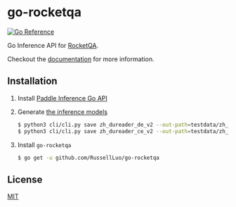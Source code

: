 # go-rocketqa

[![Go Reference](https://pkg.go.dev/badge/RussellLuo/go-rocketqa/vulndb.svg)][2]

Go Inference API for [RocketQA][1].

Checkout the [documentation][2] for more information.


## Installation

1. Install [Paddle Inference Go API][3]
2. Generate [the inference models](cli/README.md#save-inference-model)

    ```bash
    $ python3 cli/cli.py save zh_dureader_de_v2 --out-path=testdata/zh_dureader_de_v2
    $ python3 cli/cli.py save zh_dureader_ce_v2 --out-path=testdata/zh_dureader_ce_v2
    ```
   
3. Install `go-rocketqa`

    ```bash
    $ go get -u github.com/RussellLuo/go-rocketqa
    ```


## License

[MIT](LICENSE)


[1]: https://github.com/PaddlePaddle/RocketQA
[2]: https://pkg.go.dev/github.com/RussellLuo/go-rocketqa
[3]: https://www.paddlepaddle.org.cn/inference/master/guides/install/go_install.html
